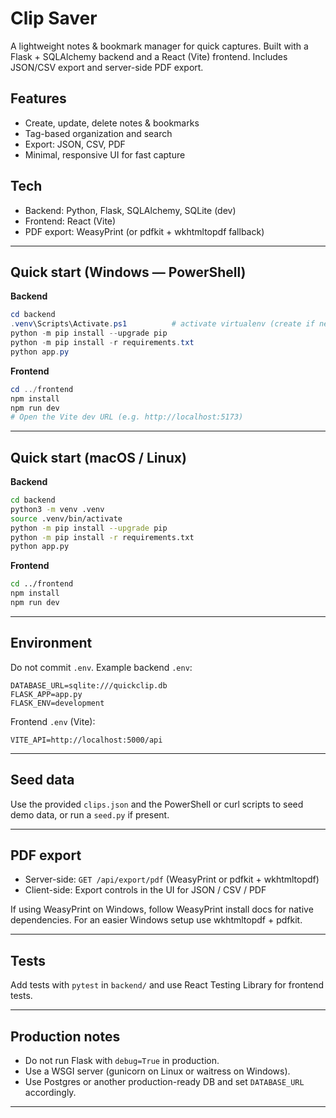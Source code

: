 # Clip Saver

A lightweight notes & bookmark manager for quick captures. Built with a Flask + SQLAlchemy backend and a React (Vite) frontend. Includes JSON/CSV export and server-side PDF export.

## Features

* Create, update, delete notes & bookmarks
* Tag-based organization and search
* Export: JSON, CSV, PDF
* Minimal, responsive UI for fast capture

## Tech

* Backend: Python, Flask, SQLAlchemy, SQLite (dev)
* Frontend: React (Vite)
* PDF export: WeasyPrint (or pdfkit + wkhtmltopdf fallback)

---

## Quick start (Windows — PowerShell)

**Backend**

```powershell
cd backend
.venv\Scripts\Activate.ps1          # activate virtualenv (create if needed)
python -m pip install --upgrade pip
python -m pip install -r requirements.txt
python app.py
```

**Frontend**

```powershell
cd ../frontend
npm install
npm run dev
# Open the Vite dev URL (e.g. http://localhost:5173)
```

---

## Quick start (macOS / Linux)

**Backend**

```bash
cd backend
python3 -m venv .venv
source .venv/bin/activate
python -m pip install --upgrade pip
python -m pip install -r requirements.txt
python app.py
```

**Frontend**

```bash
cd ../frontend
npm install
npm run dev
```

---

## Environment

Do not commit `.env`. Example backend `.env`:

```
DATABASE_URL=sqlite:///quickclip.db
FLASK_APP=app.py
FLASK_ENV=development
```

Frontend `.env` (Vite):

```
VITE_API=http://localhost:5000/api
```

---

## Seed data

Use the provided `clips.json` and the PowerShell or curl scripts to seed demo data, or run a `seed.py` if present.

---

## PDF export

* Server-side: `GET /api/export/pdf` (WeasyPrint or pdfkit + wkhtmltopdf)
* Client-side: Export controls in the UI for JSON / CSV / PDF

If using WeasyPrint on Windows, follow WeasyPrint install docs for native dependencies. For an easier Windows setup use wkhtmltopdf + pdfkit.

---

## Tests

Add tests with `pytest` in `backend/` and use React Testing Library for frontend tests.

---

## Production notes

* Do not run Flask with `debug=True` in production.
* Use a WSGI server (gunicorn on Linux or waitress on Windows).
* Use Postgres or another production-ready DB and set `DATABASE_URL` accordingly.

---

